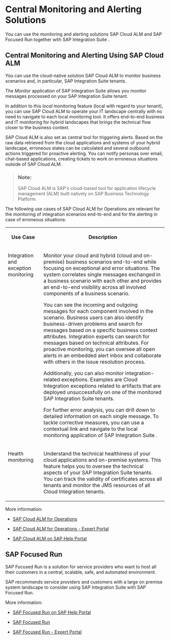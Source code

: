 <!-- loio605fc6e8b3b64192abb8532bd949afe8 -->

# Central Monitoring and Alerting Solutions

You can use the monitoring and alerting solutions SAP Cloud ALM and SAP Focused Run together with SAP Integration Suite .



<a name="loio605fc6e8b3b64192abb8532bd949afe8__section_fjg_gcx_3xb"/>

## Central Monitoring and Alerting Using SAP Cloud ALM

You can use the cloud-native solution SAP Cloud ALM to monitor business scenarios and, in particular, SAP Integration Suite tenants.

The *Monitor* application of SAP Integration Suite allows you monitor messages processed on your SAP Integration Suite tenant.

In addition to this *local* monitoring feature \(local with regard to your tenant\), you can use SAP Cloud ALM to operate your IT landscape centrally with no need to navigate to each local monitoring tool. It offers end-to-end business and IT monitoring for hybrid landscapes that brings the technical flow closer to the business context.

SAP Cloud ALM is also set as central tool for triggering alerts. Based on the raw data retrieved from the cloud applications and systems of your hybrid landscape, erroneous states can be calculated and several outbound actions triggered for proactive alerting. You can notify personas over email, chat-based applications, creating tickets to work on erroneous situations outside of SAP Cloud ALM.

> ### Note:  
> SAP Cloud ALM is SAP's cloud-based tool for application lifecycle management \(ALM\) built natively on SAP Business Technology Platform.

The following use cases of SAP Cloud ALM for Operations are relevant for the monitoring of integration scenarios end-to-end and for the alerting in case of erroneous situations:


<table>
<tr>
<th valign="top">

Use Case

</th>
<th valign="top">

Description

</th>
</tr>
<tr>
<td valign="top">

Integration and exception monitoring

</td>
<td valign="top">

Monitor your cloud and hybrid \(cloud and on-premise\) business scenarios end-to-end while focusing on exceptional and error situations. The system correlates single messages exchanged in a business scenario with each other and provides an end-to-end visibility across all involved components of a business scenario.

You can see the incoming and outgoing messages for each component involved in the scenario. Business users can also identify business-driven problems and search for messages based on a specific business context attributes. Integration experts can search for messages based on technical attributes. For proactive monitoring, you can oversee all open alerts in an embedded alert inbox and collaborate with others in the issue resolution process.

Additionally, you can also monitor integration-related exceptions. Examples are Cloud Integration exceptions related to artifacts that are deployed unsuccessfully on one of the monitored SAP Integration Suite tenants.

For further error analysis, you can drill down to detailed information on each single message. To tackle corrective measures, you can use a contextual link and navigate to the local monitoring application of SAP Integration Suite .

</td>
</tr>
<tr>
<td valign="top">

Health monitoring

</td>
<td valign="top">

Understand the technical healthiness of your cloud applications and on-premise systems. This feature helps you to oversee the technical aspects of your SAP Integration Suite tenants. You can track the validity of certificates across all tenants and monitor the JMS resources of all Cloud Integration tenants.

</td>
</tr>
</table>

More information:

-   [SAP Cloud ALM for Operations](https://support.sap.com/en/alm/sap-cloud-alm/operations.html)

-   [SAP Cloud ALM for Operations - Expert Portal](https://support.sap.com/en/alm/sap-cloud-alm/operations/expert-portal.html)

-   [SAP Cloud ALM on SAP Help Portal](https://help.sap.com/docs/cloud-alm?locale=en-US)




<a name="loio605fc6e8b3b64192abb8532bd949afe8__section_unt_fcx_3xb"/>

## SAP Focused Run

SAP Focused Run is a solution for service providers who want to host all their customers in a central, scalable, safe, and automated environment.

SAP recommends service providers and customers with a large on premise system landscape to consider using SAP Integration Suite with SAP Focused Run.

More information:

-   [SAP Focused Run on SAP Help Portal](https://help.sap.com/docs/FRUN?locale=en-US)

-   [SAP Focused Run](https://support.sap.com/en/alm/sap-focused-run.html)

-   [SAP Focused Run - Expert Portal](https://support.sap.com/en/alm/sap-focused-run/expert-portal.html)


